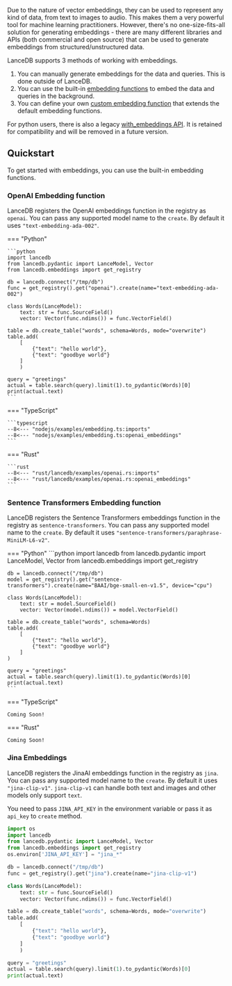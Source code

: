 Due to the nature of vector embeddings, they can be used to represent any kind of data, from text to images to audio.
This makes them a very powerful tool for machine learning practitioners.
However, there's no one-size-fits-all solution for generating embeddings - there are many different libraries and APIs
(both commercial and open source) that can be used to generate embeddings from structured/unstructured data.

LanceDB supports 3 methods of working with embeddings.

1. You can manually generate embeddings for the data and queries. This is done outside of LanceDB.
2. You can use the built-in [embedding functions](./embedding_functions.md) to embed the data and queries in the background.
3. You can define your own [custom embedding function](./custom_embedding_function.md)
   that extends the default embedding functions.

For python users, there is also a legacy [with_embeddings API](./legacy.md).
It is retained for compatibility and will be removed in a future version.

## Quickstart

To get started with embeddings, you can use the built-in embedding functions.

### OpenAI Embedding function

LanceDB registers the OpenAI embeddings function in the registry as `openai`. You can pass any supported model name to the `create`. By default it uses `"text-embedding-ada-002"`.

=== "Python"

    ```python
    import lancedb
    from lancedb.pydantic import LanceModel, Vector
    from lancedb.embeddings import get_registry

    db = lancedb.connect("/tmp/db")
    func = get_registry().get("openai").create(name="text-embedding-ada-002")

    class Words(LanceModel):
        text: str = func.SourceField()
        vector: Vector(func.ndims()) = func.VectorField()

    table = db.create_table("words", schema=Words, mode="overwrite")
    table.add(
        [
            {"text": "hello world"},
            {"text": "goodbye world"}
        ]
        )

    query = "greetings"
    actual = table.search(query).limit(1).to_pydantic(Words)[0]
    print(actual.text)
    ```

=== "TypeScript"

    ```typescript
    --8<--- "nodejs/examples/embedding.ts:imports"
    --8<--- "nodejs/examples/embedding.ts:openai_embeddings"
    ```

=== "Rust"

    ```rust
    --8<--- "rust/lancedb/examples/openai.rs:imports"
    --8<--- "rust/lancedb/examples/openai.rs:openai_embeddings"
    ```

### Sentence Transformers Embedding function
LanceDB registers the Sentence Transformers embeddings function in the registry as `sentence-transformers`. You can pass any supported model name to the `create`. By default it uses `"sentence-transformers/paraphrase-MiniLM-L6-v2"`.

=== "Python"
    ```python
    import lancedb
    from lancedb.pydantic import LanceModel, Vector
    from lancedb.embeddings import get_registry

    db = lancedb.connect("/tmp/db")
    model = get_registry().get("sentence-transformers").create(name="BAAI/bge-small-en-v1.5", device="cpu")

    class Words(LanceModel):
        text: str = model.SourceField()
        vector: Vector(model.ndims()) = model.VectorField()

    table = db.create_table("words", schema=Words)
    table.add(
        [
            {"text": "hello world"},
            {"text": "goodbye world"}
        ]
    )

    query = "greetings"
    actual = table.search(query).limit(1).to_pydantic(Words)[0]
    print(actual.text)
    ```

=== "TypeScript"

    Coming Soon!

=== "Rust"

    Coming Soon!

### Jina Embeddings

LanceDB registers the JinaAI embeddings function in the registry as `jina`. You can pass any supported model name to the `create`. By default it uses `"jina-clip-v1"`.
`jina-clip-v1` can handle both text and images and other models only support `text`.

You need to pass `JINA_API_KEY` in the environment variable or pass it as `api_key` to `create` method.

```python
import os
import lancedb
from lancedb.pydantic import LanceModel, Vector
from lancedb.embeddings import get_registry
os.environ['JINA_API_KEY'] = "jina_*"

db = lancedb.connect("/tmp/db")
func = get_registry().get("jina").create(name="jina-clip-v1")

class Words(LanceModel):
    text: str = func.SourceField()
    vector: Vector(func.ndims()) = func.VectorField()

table = db.create_table("words", schema=Words, mode="overwrite")
table.add(
    [
        {"text": "hello world"},
        {"text": "goodbye world"}
    ]
    )

query = "greetings"
actual = table.search(query).limit(1).to_pydantic(Words)[0]
print(actual.text)
```
